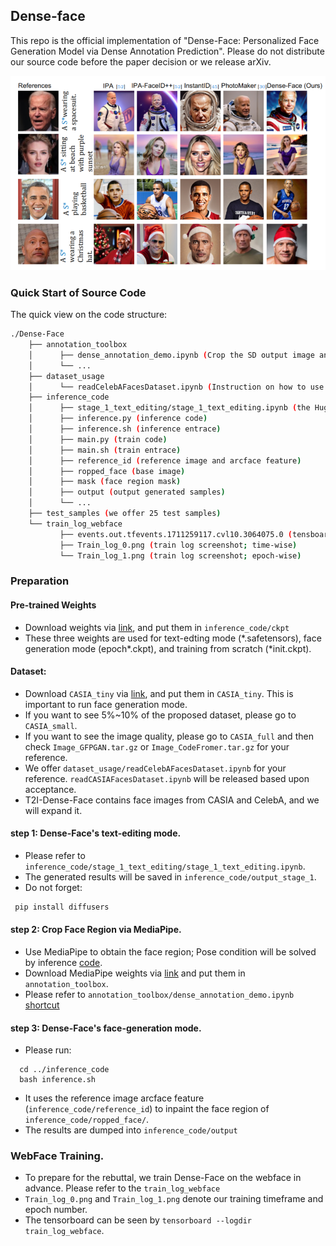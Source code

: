## Dense-face
This repo is the official implementation of "Dense-Face: Personalized Face Generation Model via Dense Annotation Prediction".
Please do not distribute our source code before the paper decision or we release arXiv.

![Teaser](./figure1.png)

### Quick Start of Source Code
The quick view on the code structure:
```bash
./Dense-Face
    ├── annotation_toolbox
    │      ├── dense_annotation_demo.ipynb (Crop the SD output image and produce the face region mask)
    │      └── ...
    ├── dataset_usage
    │      └── readCelebAFacesDataset.ipynb (Instruction on how to use dataset)
    ├── inference_code
    │      ├── stage_1_text_editing/stage_1_text_editing.ipynb (the Huggingface interface on Text-based Editing mode.)
    │      ├── inference.py (inference code)
    │      ├── inference.sh (inference entrace)
    │      ├── main.py (train code)
    │      ├── main.sh (train entrace)
    │      ├── reference_id (reference image and arcface feature)
    │      ├── ropped_face (base image)
    │      ├── mask (face region mask)
    │      ├── output (output generated samples)
    │      └── ...
    ├── test_samples (we offer 25 test samples)
    └── train_log_webface
           ├── events.out.tfevents.1711259117.cvl10.3064075.0 (tensboard log)
           ├── Train_log_0.png (train log screenshot; time-wise)
           └── Train_log_1.png (train log screenshot; epoch-wise)
```

### Preparation
#### Pre-trained Weights
- Download weights via [link](https://drive.google.com/drive/folders/1b-sNLdfvDkFlm78QnMg2-po-R2G1CNbo), and put them in `inference_code/ckpt`
- These three weights are used for text-edting mode (\*.safetensors), face generation mode (epoch*.ckpt), and training from scratch (\*init.ckpt). 
#### Dataset:
- Download `CASIA_tiny` via [link](https://drive.google.com/drive/folders/1lgjpwneqjhI8ig8cPfUU_zRh9HXPEJ8m?usp=sharing), and put them in `CASIA_tiny`. This is important to run face generation mode.
- If you want to see 5%~10% of the proposed dataset, please go to `CASIA_small`.
- If you want to see the image quality, please go to `CASIA_full` and then check `Image_GFPGAN.tar.gz` or `Image_CodeFromer.tar.gz` for your reference. 
- We offer `dataset_usage/readCelebAFacesDataset.ipynb` for your reference. `readCASIAFacesDataset.ipynb` will be released based upon acceptance.
- T2I-Dense-Face contains face images from CASIA and CelebA, and we will expand it.

#### step 1: Dense-Face's text-editing mode.
- Please refer to `inference_code/stage_1_text_editing/stage_1_text_editing.ipynb`.
- The generated results will be saved in `inference_code/output_stage_1`.
- Do not forget: 
 ```bash
  pip install diffusers
 ```

#### step 2: Crop Face Region via MediaPipe.
- Use MediaPipe to obtain the face region; Pose condition will be solved by inference [code](./inference_code/inference.py#L202).
- Download MediaPipe weights via [link](https://drive.google.com/drive/folders/19kJfLKe3sgw7wn-NiCOObd2vc1cw4w5B?usp=sharing) and put them in `annotation_toolbox`.
- Please refer to `annotation_toolbox/dense_annotation_demo.ipynb` [shortcut](./annotation_toolbox/dense_annotation_demo.ipynb)

#### step 3: Dense-Face's face-generation mode.
- Please run: 
 ```
   cd ../inference_code
   bash inference.sh
 ```
- It uses the reference image arcface feature (`inference_code/reference_id`) to inpaint the face region of `inference_code/ropped_face/`.
- The results are dumped into `inference_code/output`

### WebFace Training.
- To prepare for the rebuttal, we train Dense-Face on the webface in advance. Please refer to the `train_log_webface`
- `Train_log_0.png` and `Train_log_1.png` denote our training timeframe and epoch number. 
- The tensorboard can be seen by `tensorboard --logdir train_log_webface`.
